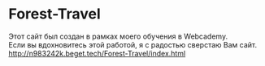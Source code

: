 # Forest-Travel
Этот сайт был создан в рамках моего обучения в Webcademy.
<br> Если вы вдохновитесь этой работой, я с радостью сверстаю Вам сайт.
<br><a>http://n983242k.beget.tech/Forest-Travel/index.html</a>
